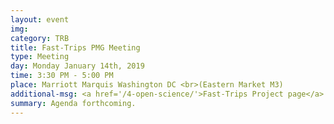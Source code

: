 ```yaml
---
layout: event
img: 
category: TRB
title: Fast-Trips PMG Meeting
type: Meeting
day: Monday January 14th, 2019
time: 3:30 PM - 5:00 PM
place: Marriott Marquis Washington DC <br>(Eastern Market M3)
additional-msg: <a href='/4-open-science/'>Fast-Trips Project page</a>
summary: Agenda forthcoming.
---
```

